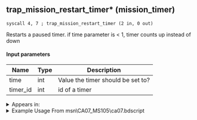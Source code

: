 ## trap_mission_restart_timer* (mission_timer)

`syscall 4, 7 ; trap_mission_restart_timer (2 in, 0 out)`

Restarts a paused timer. if time parameter is < 1, timer counts up instead of down

#### Input parameters
| Name | Type | Description
|------|------|------------
| time   | int   | Value the timer should be set to?
| timer_id   | int   | id of a timer




<details>
	<summary>Appears in:</summary>
| filename | Entity (obj)
|----------|-------------
| msn\CA07_MS105\ca07.bdscript       |           
| msn\EH26_MS108\eh26.bdscript       |           

</details>

<details>
	<summary>Example Usage From msn\CA07_MS105\ca07.bdscript</summary>
```
L184:
 pushImm -1
 pushImm 0
 syscall 4, 7 ; trap_mission_restart_timer (2 in, 0 out)
 pushImm 17353
 syscall 4, 4 ; trap_mission_information (1 in, 0 out)
```
</details>


